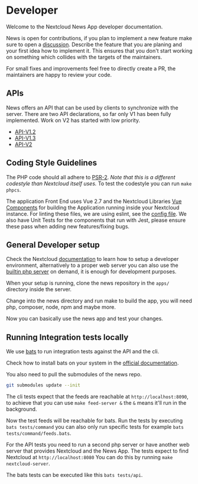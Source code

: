 # Developer
Welcome to the Nextcloud News App developer documentation.

News is open for contributions, if you plan to implement a new feature make sure to open a [discussion](https://github.com/nextcloud/news/discussions/new?category=Features). Describe the feature that you are planing and your first idea how to implement it.
This ensures that you don't start working on something which collides with the targets of the maintainers.

For small fixes and improvements feel free to directly create a PR, the maintainers are happy to review your code.

## APIs
News offers an API that can be used by clients to synchronize with the server.
There are two API declarations, so far only V1 has been fully implemented.
Work on V2 has started with low priority.

- [API-V1.2](api/api-v1-2.md)
- [API-V1.3](api/api-v1-3.md)
- [API-V2](api/api-v2.md)

## Coding Style Guidelines
The PHP code should all adhere to [PSR-2](https://www.php-fig.org/psr/psr-2/).
*Note that this is a different codestyle than Nextcloud itself uses.*
To test the codestyle you can run `make phpcs`.

The application Front End uses Vue 2.7 and the Nextcloud Libraries [Vue Components](https://github.com/nextcloud-libraries/nextcloud-vue) for building the Application running inside your Nextcloud instance. For linting these files, we are using eslint, see the [config file](https://github.com/nextcloud/news/blob/master/.eslintrc.js). We also have Unit Tests for the components that run with Jest, please ensure these pass when adding new features/fixing bugs.

## General Developer setup
Check the Nextcloud [documentation](https://docs.nextcloud.com/server/latest/developer_manual/getting_started/devenv.html) to learn how to setup a developer environment, alternatively to a proper web server you can also use the [builtin php server](https://www.php.net/manual/en/features.commandline.webserver.php) on demand, it is enough for development purposes.

When your setup is running, clone the news repository in the `apps/` directory inside the server.

Change into the news directory and run make to build the app, you will need php, composer, node, npm and maybe more.

Now you can basically use the news app and test your changes.

## Running Integration tests locally
We use [bats](https://bats-core.readthedocs.io/en/stable/) to run integration tests against the API and the cli.

Check how to install bats on your system in the [official documentation](https://bats-core.readthedocs.io/en/stable/installation.html).

You also need to pull the submodules of the news repo.
```bash
git submodules update --init
```

The cli tests expect that the feeds are reachable at `http://localhost:8090`, to achieve that you can use `make feed-server &` the `&` means it'll run in the background.

Now the test feeds will be reachable for bats.
Run the tests by executing `bats tests/command` you can also only run specific tests for example `bats tests/command/feeds.bats`.

For the API tests you need to run a second php server or have another web server that provides Nextcloud and the News App.
The tests expect to find Nextcloud at `http://localhost:8080`
You can do this by running `make nextcloud-server`.

The bats tests can be executed like this `bats tests/api`.
